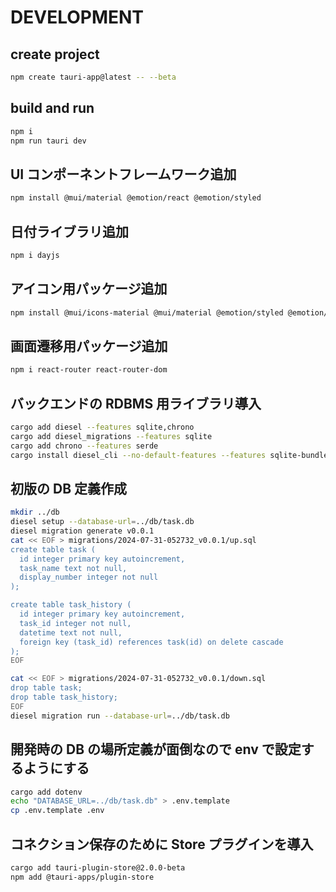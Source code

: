# DEVELOPMENT

## create project

```sh
npm create tauri-app@latest -- --beta
```

## build and run

```sh
npm i
npm run tauri dev
```

## UI コンポーネントフレームワーク追加

```sh
npm install @mui/material @emotion/react @emotion/styled
```

## 日付ライブラリ追加

```sh
npm i dayjs
```

## アイコン用パッケージ追加

```sh
npm install @mui/icons-material @mui/material @emotion/styled @emotion/react
```

## 画面遷移用パッケージ追加

```sh
npm i react-router react-router-dom
```

## バックエンドの RDBMS 用ライブラリ導入

```sh
cargo add diesel --features sqlite,chrono
cargo add diesel_migrations --features sqlite
cargo add chrono --features serde
cargo install diesel_cli --no-default-features --features sqlite-bundled
```

## 初版の DB 定義作成

```sh
mkdir ../db
diesel setup --database-url=../db/task.db
diesel migration generate v0.0.1
cat << EOF > migrations/2024-07-31-052732_v0.0.1/up.sql
create table task (
  id integer primary key autoincrement,
  task_name text not null,
  display_number integer not null
);

create table task_history (
  id integer primary key autoincrement,
  task_id integer not null,
  datetime text not null,
  foreign key (task_id) references task(id) on delete cascade
);
EOF

cat << EOF > migrations/2024-07-31-052732_v0.0.1/down.sql
drop table task;
drop table task_history;
EOF
diesel migration run --database-url=../db/task.db
```

## 開発時の DB の場所定義が面倒なので env で設定するようにする

```sh
cargo add dotenv
echo "DATABASE_URL=../db/task.db" > .env.template
cp .env.template .env
```

## コネクション保存のために Store プラグインを導入

```sh
cargo add tauri-plugin-store@2.0.0-beta
npm add @tauri-apps/plugin-store
```
